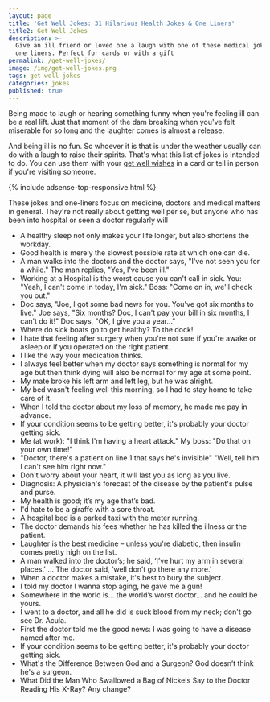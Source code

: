 ```yaml
---
layout: page
title: 'Get Well Jokes: 31 Hilarious Health Jokes & One Liners'
title2: Get Well Jokes
description: >-
  Give an ill friend or loved one a laugh with one of these medical jokes and
  one liners. Perfect for cards or with a gift
permalink: /get-well-jokes/
image: /img/get-well-jokes.png
tags: get well jokes
categories: jokes
published: true
---
```

Being made to laugh or hearing something funny when you're feeling ill can be a real lift. Just that moment of the dam breaking when you've felt miserable for so long and the laughter comes is almost a release. 

And being ill is no fun. So whoever it is that is under the weather usually can do with a laugh to raise their spirits. That's what this list of jokes is intended to do. You can use them with your <a href="/get-well-wishes/">get well wishes</a> in a card or tell in person if you're visiting someone.

{% include adsense-top-responsive.html %}

These jokes and one-liners focus on medicine, doctors and medical matters in general. They're not really about getting well per se, but anyone who has been into hospital or seen a doctor regularly will 

<ul>
<li>A healthy sleep not only makes your life longer, but also shortens the workday.</li>
<li>Good health is merely the slowest possible rate at which one can die.</li>
<li>A man walks into the doctors and the doctor says, "I've not seen you for a while."  The man replies, "Yes, I've been ill."</li>
<li>Working at a Hospital is the worst cause you can't call in sick. You: "Yeah, I can't come in today, I'm sick." Boss: "Come on in, we'll check you out."</li>
<li>Doc says, "Joe, I got some bad news for you. You've got six months to live." Joe says, "Six months? Doc, I can't pay your bill in six months, I can't do it!" Doc says, "OK, I give you a year..."</li>
<li>Where do sick boats go to get healthy? To the dock!</li>
<li>I hate that feeling after surgery when you're not sure if you're awake or asleep or if you operated on the right patient.</li>
<li>I like the way your medication thinks.</li>
<li>I always feel better when my doctor says something is normal for my age but then think dying will also be normal for my age at some point.</li>
<li>My mate broke his left arm and left leg, but he was alright.</li>
<li>My bed wasn't feeling well this morning, so I had to stay home to take care of it.</li>
<li>When I told the doctor about my loss of memory, he made me pay in advance.</li>
<li>If your condition seems to be getting better, it's probably your doctor getting sick.</li>
<li>Me (at work): "I think I'm having a heart attack." My boss: "Do that on your own time!"</li>
<li>"Doctor, there's a patient on line 1 that says he's invisible" "Well, tell him I can't see him right now."</li>
<li>Don't worry about your heart, it will last you as long as you live.</li>
<li>Diagnosis: A physician's forecast of the disease by the patient's pulse and purse.</li>
<li>My health is good; it’s my age that’s bad.</li>  
<li>I'd hate to be a giraffe with a sore throat.</li>
<li>A hospital bed is a parked taxi with the meter running.</li>
<li>The doctor demands his fees whether he has killed the illness or the patient.</li>
<li>Laughter is the best medicine – unless you're diabetic, then insulin comes pretty high on the list.</li>
<li>A man walked into the doctor’s; he said, ‘I’ve hurt my arm in several places.' … The doctor said, ‘well don’t go there any more.'</li>
<li>When a doctor makes a mistake, it's best to bury the subject.</li>
<li>I told my doctor I wanna stop aging, he gave me a gun!</li>
<li>Somewhere in the world is… the world’s worst doctor… and he could be yours.</li>
<li>I went to a doctor, and all he did is suck blood from my neck; don't go see Dr. Acula.</li>  
<li>First the doctor told me the good news: I was going to have a disease named after me.</li>
<li>If your condition seems to be getting better, it's probably your doctor getting sick.</li>
<li>What's the Difference Between God and a Surgeon?
God doesn’t think he's a surgeon. </li>
<li>What Did the Man Who Swallowed a Bag of Nickels Say to the Doctor Reading His X-Ray?
Any change?</li>
</ul>

